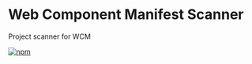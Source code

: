 # Web Component Manifest Scanner

Project scanner for WCM

[![npm](https://img.shields.io/npm/v/@ctek/wcm-scanner.svg?style=flat-square)](https://www.npmjs.com/package/@ctek/wcm-scanner)
